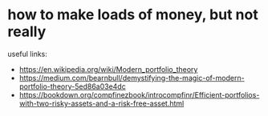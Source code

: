 # how to make loads of money, but not really

useful links:
* https://en.wikipedia.org/wiki/Modern_portfolio_theory
* https://medium.com/bearnbull/demystifying-the-magic-of-modern-portfolio-theory-5ed86a03e4dc
* https://bookdown.org/compfinezbook/introcompfinr/Efficient-portfolios-with-two-risky-assets-and-a-risk-free-asset.html